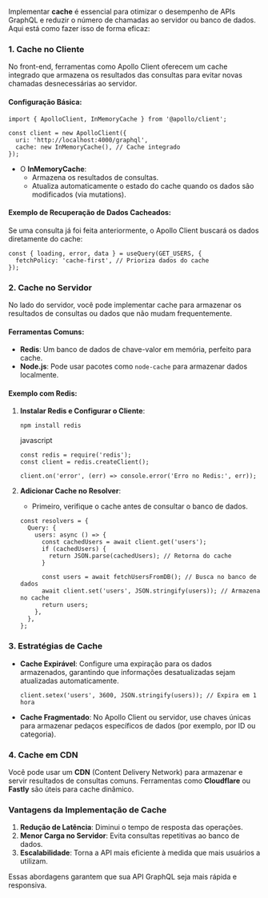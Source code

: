 Implementar **cache** é essencial para otimizar o desempenho de APIs GraphQL e reduzir o número de chamadas ao servidor ou banco de dados. Aqui está como fazer isso de forma eficaz:

### **1. Cache no Cliente**

No front-end, ferramentas como Apollo Client oferecem um cache integrado que armazena os resultados das consultas para evitar novas chamadas desnecessárias ao servidor.

#### **Configuração Básica:**

```
import { ApolloClient, InMemoryCache } from '@apollo/client';

const client = new ApolloClient({
  uri: 'http://localhost:4000/graphql',
  cache: new InMemoryCache(), // Cache integrado
});
```

- O **InMemoryCache**:
    - Armazena os resultados de consultas.
    - Atualiza automaticamente o estado do cache quando os dados são modificados (via mutations).

#### **Exemplo de Recuperação de Dados Cacheados:**

Se uma consulta já foi feita anteriormente, o Apollo Client buscará os dados diretamente do cache:

```
const { loading, error, data } = useQuery(GET_USERS, {
  fetchPolicy: 'cache-first', // Prioriza dados do cache
});
```

### **2. Cache no Servidor**

No lado do servidor, você pode implementar cache para armazenar os resultados de consultas ou dados que não mudam frequentemente.

#### **Ferramentas Comuns**:

- **Redis**: Um banco de dados de chave-valor em memória, perfeito para cache.
- **Node.js**: Pode usar pacotes como `node-cache` para armazenar dados localmente.

#### **Exemplo com Redis**:

1. **Instalar Redis e Configurar o Cliente**:

    ```
    npm install redis
    ```

    javascript

    ```
    const redis = require('redis');
    const client = redis.createClient();
    
    client.on('error', (err) => console.error('Erro no Redis:', err));
    ```

2. **Adicionar Cache no Resolver**:
    - Primeiro, verifique o cache antes de consultar o banco de dados.

    ```
    const resolvers = {
      Query: {
        users: async () => {
          const cachedUsers = await client.get('users');
          if (cachedUsers) {
            return JSON.parse(cachedUsers); // Retorna do cache
          }
    
          const users = await fetchUsersFromDB(); // Busca no banco de dados
          await client.set('users', JSON.stringify(users)); // Armazena no cache
          return users;
        },
      },
    };
    ```

### **3. Estratégias de Cache**

- **Cache Expirável**: Configure uma expiração para os dados armazenados, garantindo que informações desatualizadas sejam atualizadas automaticamente.

    ```
    client.setex('users', 3600, JSON.stringify(users)); // Expira em 1 hora
    ```

- **Cache Fragmentado**: No Apollo Client ou servidor, use chaves únicas para armazenar pedaços específicos de dados (por exemplo, por ID ou categoria).

### **4. Cache em CDN**

Você pode usar um **CDN** (Content Delivery Network) para armazenar e servir resultados de consultas comuns. Ferramentas como **Cloudflare** ou **Fastly** são úteis para cache dinâmico.

### **Vantagens da Implementação de Cache**

1. **Redução de Latência**: Diminui o tempo de resposta das operações.
2. **Menor Carga no Servidor**: Evita consultas repetitivas ao banco de dados.
3. **Escalabilidade**: Torna a API mais eficiente à medida que mais usuários a utilizam.

Essas abordagens garantem que sua API GraphQL seja mais rápida e responsiva.

